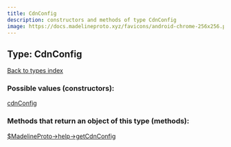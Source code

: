 ```yaml
---
title: CdnConfig
description: constructors and methods of type CdnConfig
image: https://docs.madelineproto.xyz/favicons/android-chrome-256x256.png
---
```

## Type: CdnConfig  
[Back to types index](index.md)



### Possible values (constructors):

[cdnConfig](../constructors/cdnConfig.md)  



### Methods that return an object of this type (methods):

[$MadelineProto->help->getCdnConfig](../methods/help_getCdnConfig.md)  



